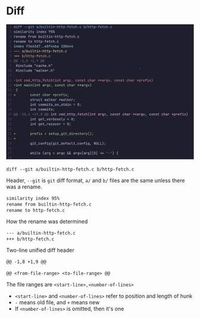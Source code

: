# Diff

![Diff Example](assets/diff-example.png)

`diff --git a/builtin-http-fetch.c b/http-fetch.c`

Header, `--git` is `git` diff format, `a/` and `b/` files are the same unless there was a rename.

```
similarity index 95%
rename from builtin-http-fetch.c
rename to http-fetch.c
```
How the rename was determined

```
--- a/builtin-http-fetch.c
+++ b/http-fetch.c
```

Two-line unified diff header

```
@@ -1,8 +1,9 @@
```

`@@ <from-file-range> <to-file-range> @@`

The file ranges are `<start-line>,<number-of-lines>`

- `<start-line>` and `<number-of-lines>` refer to position and length of hunk
- `-` means old file, and `+` means new
- If `<number-of-lines>` is omitted, then it's one

